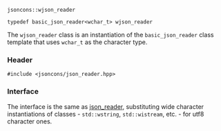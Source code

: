     jsoncons::wjson_reader

    typedef basic_json_reader<wchar_t> wjson_reader

The `wjson_reader` class is an instantiation of the `basic_json_reader` class template that uses `wchar_t` as the character type.

### Header

    #include <jsoncons/json_reader.hpp>

### Interface

The interface is the same as [json_reader](json_reader.md), substituting wide character instantiations of classes - `std::wstring`, `std::wistream`, etc. - for utf8 character ones.

